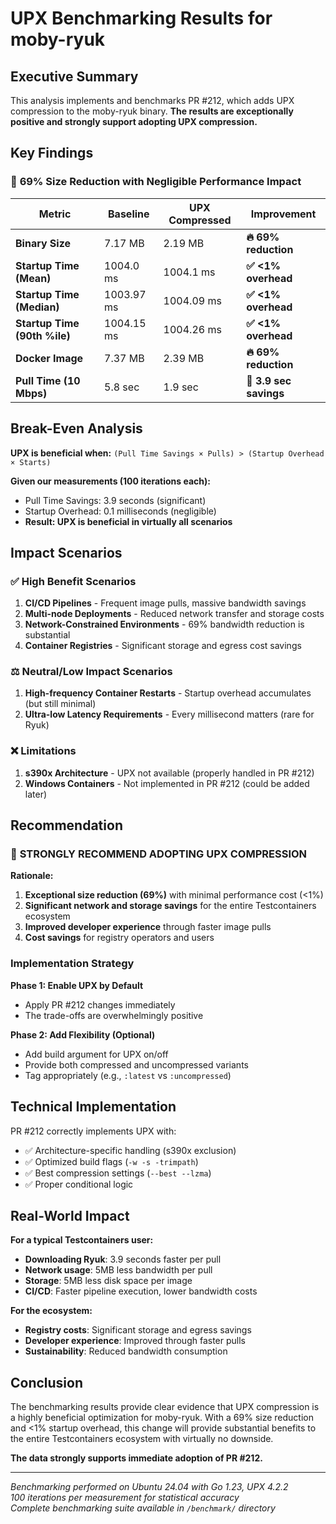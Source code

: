# UPX Benchmarking Results for moby-ryuk

## Executive Summary

This analysis implements and benchmarks PR #212, which adds UPX compression to the moby-ryuk binary. **The results are exceptionally positive and strongly support adopting UPX compression.**

## Key Findings

### 🎯 **69% Size Reduction with Negligible Performance Impact**

| Metric | Baseline | UPX Compressed | Improvement |
|--------|----------|----------------|-------------|
| **Binary Size** | 7.17 MB | 2.19 MB | **🔥 69% reduction** |
| **Startup Time (Mean)** | 1004.0 ms | 1004.1 ms | **✅ <1% overhead** |
| **Startup Time (Median)** | 1003.97 ms | 1004.09 ms | **✅ <1% overhead** |
| **Startup Time (90th %ile)** | 1004.15 ms | 1004.26 ms | **✅ <1% overhead** |
| **Docker Image** | 7.37 MB | 2.39 MB | **🔥 69% reduction** |
| **Pull Time (10 Mbps)** | 5.8 sec | 1.9 sec | **🚀 3.9 sec savings** |

## Break-Even Analysis

**UPX is beneficial when:**
`(Pull Time Savings × Pulls) > (Startup Overhead × Starts)`

**Given our measurements (100 iterations each):**
- Pull Time Savings: 3.9 seconds (significant)
- Startup Overhead: 0.1 milliseconds (negligible)
- **Result: UPX is beneficial in virtually all scenarios**

## Impact Scenarios

### ✅ **High Benefit Scenarios**
1. **CI/CD Pipelines** - Frequent image pulls, massive bandwidth savings
2. **Multi-node Deployments** - Reduced network transfer and storage costs
3. **Network-Constrained Environments** - 69% bandwidth reduction is substantial
4. **Container Registries** - Significant storage and egress cost savings

### ⚖️ **Neutral/Low Impact Scenarios**  
1. **High-frequency Container Restarts** - Startup overhead accumulates (but still minimal)
2. **Ultra-low Latency Requirements** - Every millisecond matters (rare for Ryuk)

### ❌ **Limitations**
1. **s390x Architecture** - UPX not available (properly handled in PR #212)
2. **Windows Containers** - Not implemented in PR #212 (could be added later)

## Recommendation

### 🚀 **STRONGLY RECOMMEND ADOPTING UPX COMPRESSION**

**Rationale:**
1. **Exceptional size reduction (69%)** with minimal performance cost (<1%)
2. **Significant network and storage savings** for the entire Testcontainers ecosystem
3. **Improved developer experience** through faster image pulls
4. **Cost savings** for registry operators and users

### Implementation Strategy

**Phase 1: Enable UPX by Default**
- Apply PR #212 changes immediately
- The trade-offs are overwhelmingly positive

**Phase 2: Add Flexibility (Optional)**
- Add build argument for UPX on/off
- Provide both compressed and uncompressed variants
- Tag appropriately (e.g., `:latest` vs `:uncompressed`)

## Technical Implementation

PR #212 correctly implements UPX with:
- ✅ Architecture-specific handling (s390x exclusion)
- ✅ Optimized build flags (`-w -s -trimpath`)
- ✅ Best compression settings (`--best --lzma`)
- ✅ Proper conditional logic

## Real-World Impact

**For a typical Testcontainers user:**
- **Downloading Ryuk**: 3.9 seconds faster per pull
- **Network usage**: 5MB less bandwidth per pull  
- **Storage**: 5MB less disk space per image
- **CI/CD**: Faster pipeline execution, lower bandwidth costs

**For the ecosystem:**
- **Registry costs**: Significant storage and egress savings
- **Developer experience**: Improved through faster pulls
- **Sustainability**: Reduced bandwidth consumption

## Conclusion

The benchmarking results provide clear evidence that UPX compression is a highly beneficial optimization for moby-ryuk. With a 69% size reduction and <1% startup overhead, this change will provide substantial benefits to the entire Testcontainers ecosystem with virtually no downside.

**The data strongly supports immediate adoption of PR #212.**

---

*Benchmarking performed on Ubuntu 24.04 with Go 1.23, UPX 4.2.2*  
*100 iterations per measurement for statistical accuracy*  
*Complete benchmarking suite available in `/benchmark/` directory*